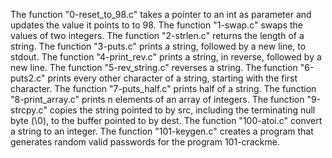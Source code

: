 The function "0-reset_to_98.c" takes a pointer to an int as parameter and updates the value it points to to 98.
The function "1-swap.c" swaps the values of two integers.
The function "2-strlen.c" returns the length of a string.
The function "3-puts.c" prints a string, followed by a new line, to stdout.
The function "4-print_rev.c" prints a string, in reverse, followed by a new line.
The function "5-rev_string.c" reverses a string.
The function "6-puts2.c" prints every other character of a string, starting with the first character.
The function "7-puts_half.c" prints half of a string.
The function "8-print_array.c" prints n elements of an array of integers.
The function "9-strcpy.c" copies the string pointed to by src, including the terminating null byte (\0), to the buffer pointed to by dest.
The function "100-atoi.c" convert a string to an integer.
The function "101-keygen.c" creates a program that generates random valid passwords for the program 101-crackme.

